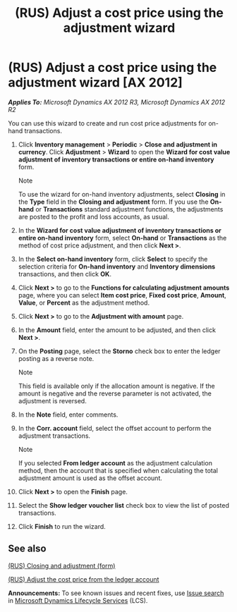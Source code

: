 ﻿---
title: (RUS) Adjust a cost price using the adjustment wizard
TOCTitle: (RUS) Adjust a cost price using the adjustment wizard
ms:assetid: dfb9f2a7-77b2-4cad-b7a4-5111ed786982
ms:mtpsurl: https://technet.microsoft.com/en-us/library/Dn126130(v=AX.60)
ms:contentKeyID: 52075441
ms.date: 04/18/2014
mtps_version: v=AX.60
---

# (RUS) Adjust a cost price using the adjustment wizard [AX 2012]


_**Applies To:** Microsoft Dynamics AX 2012 R3, Microsoft Dynamics AX 2012 R2_

You can use this wizard to create and run cost price adjustments for on-hand transactions.

1.  Click **Inventory management** \> **Periodic** \> **Close and adjustment in currency**. Click **Adjustment** \> **Wizard** to open the **Wizard for cost value adjustment of inventory transactions or entire on-hand inventory** form.
    

    > [!NOTE]
    > <P>To use the wizard for on-hand inventory adjustments, select <STRONG>Closing</STRONG> in the <STRONG>Type</STRONG> field in the <STRONG>Closing and adjustment</STRONG> form. If you use the <STRONG>On-hand</STRONG> or <STRONG>Transactions</STRONG> standard adjustment functions, the adjustments are posted to the profit and loss accounts, as usual.</P>



2.  In the **Wizard for cost value adjustment of inventory transactions or entire on-hand inventory** form, select **On-hand** or **Transactions** as the method of cost price adjustment, and then click **Next \>**.

3.  In the **Select on-hand inventory** form, click **Select** to specify the selection criteria for **On-hand inventory** and **Inventory dimensions** transactions, and then click **OK**.

4.  Click **Next \>** to go to the **Functions for calculating adjustment amounts** page, where you can select **Item cost price**, **Fixed cost price**, **Amount**, **Value**, or **Percent** as the adjustment method.

5.  Click **Next \>** to go to the **Adjustment with amount** page.

6.  In the **Amount** field, enter the amount to be adjusted, and then click **Next \>**.

7.  On the **Posting** page, select the **Storno** check box to enter the ledger posting as a reverse note.
    

    > [!NOTE]
    > <P>This field is available only if the allocation amount is negative. If the amount is negative and the reverse parameter is not activated, the adjustment is reversed.</P>



8.  In the **Note** field, enter comments.

9.  In the **Corr. account** field, select the offset account to perform the adjustment transactions.
    

    > [!NOTE]
    > <P>If you selected <STRONG>From ledger account</STRONG> as the adjustment calculation method, then the account that is specified when calculating the total adjustment amount is used as the offset account.</P>



10. Click **Next \>** to open the **Finish** page.

11. Select the **Show ledger voucher list** check box to view the list of posted transactions.

12. Click **Finish** to run the wizard.

## See also

[(RUS) Closing and adjustment (form)](https://technet.microsoft.com/en-us/library/jj711629\(v=ax.60\))

[(RUS) Adjust the cost price from the ledger account](rus-adjust-the-cost-price-from-the-ledger-account.md)

  
**Announcements:** To see known issues and recent fixes, use [Issue search](http://go.microsoft.com/fwlink/?linkid=389258) in [Microsoft Dynamics Lifecycle Services](http://go.microsoft.com/fwlink/?linkid=306505) (LCS).

